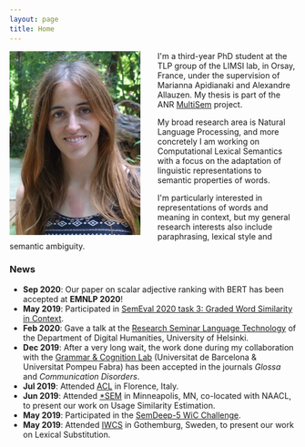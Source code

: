 ```yaml
---
layout: page
title: Home
---
```



<img align="left" style="padding-right: 30px" src="pic_mx.jpg">

I'm a third-year PhD student at the TLP group of the LIMSI lab, in Orsay, France, under the supervision of Marianna Apidianaki and Alexandre Allauzen. My thesis is part of the ANR [MultiSem](https://sites.google.com/view/multisem/home) project.

My broad research area is Natural Language Processing, and more concretely I am working on Computational Lexical Semantics with a focus on the adaptation of linguistic representations to semantic properties of words.

I'm particularly interested in representations of words and meaning in context, but my general research interests also include paraphrasing, lexical style and semantic ambiguity.





### News

* **Sep 2020**: Our paper on scalar adjective ranking with BERT has been accepted at **EMNLP 2020**!
* **May 2019**: Participated in [SemEval 2020 task 3: Graded Word Similarity in Context](https://competitions.codalab.org/competitions/20905).
* **Feb 2020**: Gave a talk at the [Research Seminar Language Technology](https://blogs.helsinki.fi/language-technology/research-seminar/) of the Department of Digital Humanities, University of Helsinki.
* **Dec 2019**: After a very long wait, the work done during my collaboration with the [Grammar & Cognition Lab](http://grammar.cat/) (Universitat de Barcelona & Universitat Pompeu Fabra) has been accepted in the journals *Glossa* and *Communication Disorders*.
* **Jul 2019**: Attended [ACL](http://www.acl2019.org/EN/index.xhtml) in Florence, Italy.
* **Jun 2019**: Attended [*SEM](https://starsem.org/2019/) in Minneapolis, MN, co-located with NAACL, to present our work on Usage Similarity Estimation.
* **May 2019**: Participated in the [SemDeep-5 WiC Challenge](http://www.dfki.de/~declerck/semdeep-5/challenge.html).
* **May 2019**: Attended [IWCS](https://sites.google.com/view/iwcs2019/home) in Gothemburg, Sweden, to present our work on Lexical Substitution.
